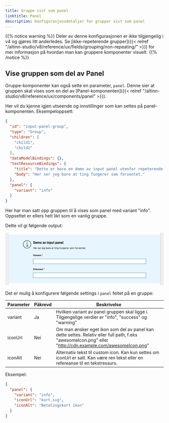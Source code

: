 ```yaml
---
title: Gruppe vist som panel
linktitle: Panel
description: Konfigurasjonsdetaljer for grupper vist som panel
---
```


{{% notice warning %}}
Deler av denne konfigurasjonen er ikke tilgjengelig i v4 og gjøres litt anderledes. Se
[ikke-repeterende grupper]({{< relref "/altinn-studio/v8/reference/ux/fields/grouping/non-repeating/" >}}) for mer informasjon på hvordan man kan gruppere komponenter visuelt.
{{% /notice %}}

## Vise gruppen som del av Panel

Gruppe-komponenter kan også sette en parameter, `panel`.
Denne sier at gruppen skal vises som en del av [Panel-komponenten]({{< relref "/altinn-studio/v8/reference/ux/components/panel" >}}).

Her vil du kjenne igjen utseende og innstillinger som kan settes på panel-komponenten. Eksempeloppsett:

```json
{
  "id": "input-panel-group",
  "type": "Group",
  "children": [
    "child1",
    "child2"
  ],
  "dataModelBindings": {},
  "textResourceBindings": {
    "title": "Dette er bare en demo av input panel utenfor repeterende gruppe.",
    "body": "Her ser jeg bare at ting fungerer som forventet."
  },
  "panel": {
    "variant": "info"
  }
}
```

Her har man satt opp gruppen til å vises som panel med variant "info". Oppsettet er ellers helt likt som en vanlig gruppe.

Dette vil gi følgende output:

![Gruppe med panel](input-panel.jpeg "Gruppe med panel")

Det er mulig å konfigurere følgende settings i `panel` feltet på en gruppe:

| Parameter      | Påkrevd | Beskrivelse                                                                                                                                                                                              |
|----------------|---------|----------------------------------------------------------------------------------------------------------------------------------------------------------------------------------------------------------|
| variant        | Ja      | Hvilken variant av panel gruppen skal ligge i. Tilgjengelige verdier er "info", "success" og "warning"                                                                                                   |
| iconUrl        | Nei     | Om man ønsker eget ikon som del av panel kan dette settes. Relativ eller full path, f.eks "awesomeIcon.png" eller "http://cdn.example.com/awesomeIcon.png"                                               |                                                                                           |
| iconAlt        | Nei     | Alternativ tekst til custom icon. Kan kun settes om iconUrl er satt. Kan være ren tekst eller en refereanse til en tekstressurs.                                                                         |

Eksempel:

```json
{
  "panel": {
    "variant": "info",
    "iconUrl": "kort.svg",
    "iconAlt": "Betalingskort ikon"
  }
}
```

